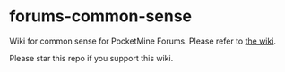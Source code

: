 # forums-common-sense
Wiki for common sense for PocketMine Forums. Please refer to [the wiki](../../wiki).

Please star this repo if you support this wiki.
